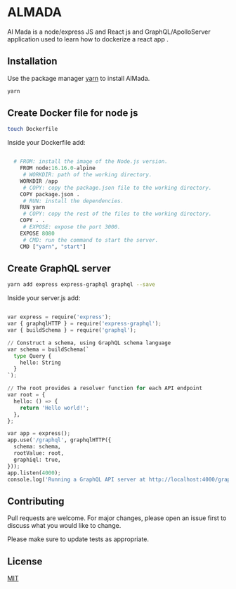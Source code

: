 # ALMADA

Al Mada is a node/express JS and React js and GraphQL/ApolloServer application used to learn how to dockerize a react app .

## Installation

Use the package manager [yarn](https://yarnpkg.com/) to install AlMada.

```bash
yarn
```

## Create Docker file for node js
```bash
touch Dockerfile
```

Inside your Dockerfile add:
    
```python

  # FROM: install the image of the Node.js version. 
    FROM node:16.16.0-alpine
     # WORKDIR: path of the working directory.
    WORKDIR /app
     # COPY: copy the package.json file to the working directory. 
    COPY package.json .
     # RUN: install the dependencies. 
    RUN yarn
     # COPY: copy the rest of the files to the working directory. 
    COPY . .
     # EXPOSE: expose the port 3000. 
    EXPOSE 8080
     # CMD: run the command to start the server. 
    CMD ["yarn", "start"]

```



## Create GraphQL server

```bash	
yarn add express express-graphql graphql --save
```


Inside your server.js add:

```python

var express = require('express');
var { graphqlHTTP } = require('express-graphql');
var { buildSchema } = require('graphql');

// Construct a schema, using GraphQL schema language
var schema = buildSchema(`
  type Query {
    hello: String
  }
`);

// The root provides a resolver function for each API endpoint
var root = {
  hello: () => {
    return 'Hello world!';
  },
};

var app = express();
app.use('/graphql', graphqlHTTP({
  schema: schema,
  rootValue: root,
  graphiql: true,
}));
app.listen(4000);
console.log('Running a GraphQL API server at http://localhost:4000/graphql');

```

## Contributing

Pull requests are welcome. For major changes, please open an issue first
to discuss what you would like to change.

Please make sure to update tests as appropriate.

## License

[MIT](https://choosealicense.com/licenses/mit/)
